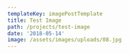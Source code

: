 ```yaml
---
templateKey: imagePostTemplate
title: Test Image
path: /projects/test-image
date: '2018-05-14'
image: /assets/images/uploads/08.jpg
---
```


